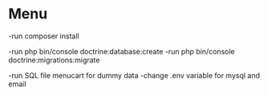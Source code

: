 # Menu

-run composer install

-run php bin/console doctrine:database:create
-run php bin/console doctrine:migrations:migrate

-run SQL file menucart for dummy data
-change .env variable for mysql and email

